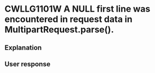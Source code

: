 # CWLLG1101W A NULL first line was encountered in request data in MultipartRequest.parse().

## Explanation

## User response